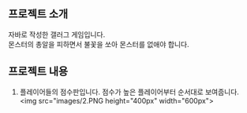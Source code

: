 ## 프로젝트 소개
자바로 작성한 갤러그 게임입니다.  
몬스터의 총알을 피하면서 불꽃을 쏘아 몬스터를 없애야 합니다.

## 프로젝트 내용
1. 플레이어들의 점수판입니다. 점수가 높은 플레이어부터 순서대로 보여줍니다.
<img src="images/2.PNG height="400px" width="600px">

